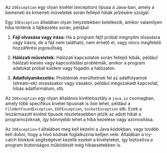 Az `IOException` egy olyan kivétel (exception) típusa a Java-ban, amely a bemeneti és kimeneti műveletek során fellépő hibák jelzésére szolgál.

Egy `IOException` általában olyan helyzetekben keletkezik, amikor valamilyen hiba történik a fájlkezelés során, például:

1. **Fájl olvasása vagy írása:** Ha a program fájlt próbál megnyitni olvasásra vagy írásra, de a fájl nem található, nem érhető el, vagy nincs megfelelő hozzáférési jogosultság.

2. **Hálózati műveletek:** Hálózati kapcsolatok során fellépő hibák, például hálózati kiesés vagy kapcsolódási problémák, amikor a program adatokat próbál küldeni vagy fogadni a hálózaton.

3. **Adatfolyamkezelés:** Problémák merülhetnek fel az adatfolyamok (stream-ek) olvasásakor vagy írásakor, például megszakadt kapcsolat, hibás adatformátum, stb.

Az `IOException` egy olyan általános kivételosztály a `java.io` csomagban, amely több specifikus kivétel típusnak is őse lehet, például a `FileNotFoundException`, `EOFException`, `SocketException` stb. Ezek a leszármazott kivétel típusok részletesebben jelzik az adott hibát a programozóknak, így könnyebb lehet a hiba kezelése vagy azonosítása.

Az `IOException`-t általában meg kell kezelni a Java kódokban, vagy tovább kell dobni, hogy a hívó kódnak foglalkoznia kelljen vele. Általában a try-catch blokkok segítségével kezelik ezeket a kivételeket, így biztosítva a program biztonságos működését még hibaesetekben is.
